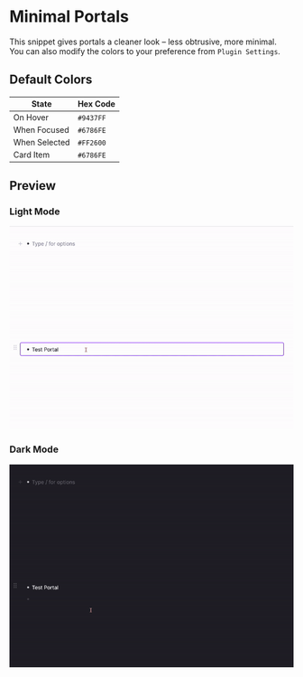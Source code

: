 # Minimal Portals

This snippet gives portals a cleaner look – less obtrusive, more minimal. <br>
You can also modify the colors to your preference from `Plugin Settings`.

## Default Colors
| State | Hex Code |
| ------- | ------ |
| On Hover | `#9437FF`|
| When Focused | `#6786FE` |
| When Selected | `#FF2600` |
| Card Item | `#6786FE` |

## Preview
### Light Mode
![Preview1](https://raw.githubusercontent.com/anishaaa1/Minimal-Portals/main/src/media/minimal-portals-light.gif)
### Dark Mode
![Preview2](https://raw.githubusercontent.com/anishaaa1/Minimal-Portals/main/src/media/minimal-portals-dark.gif)

